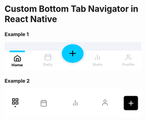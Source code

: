 # Custom Bottom Tab Navigator in React Native

### Example 1

<img src="assets/bottomtab.png" width="451" height="92"/>

### Example 2

![tabNav](assets/btt.png)
